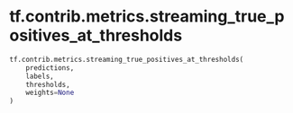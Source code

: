 <div itemscope itemtype="http://developers.google.com/ReferenceObject">
<meta itemprop="name" content="tf.contrib.metrics.streaming_true_positives_at_thresholds" />
<meta itemprop="path" content="Stable" />
</div>

# tf.contrib.metrics.streaming_true_positives_at_thresholds



``` python
tf.contrib.metrics.streaming_true_positives_at_thresholds(
    predictions,
    labels,
    thresholds,
    weights=None
)
```

<!-- Placeholder for "Used in" -->
